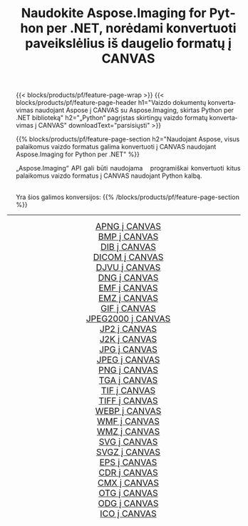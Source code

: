 ﻿---
title: Naudokite Aspose.Imaging for Python per .NET, norėdami konvertuoti paveikslėlius iš daugelio formatų į CANVAS 
weight: 3920
url: /lt/python-net/conversion/to/canvas 
lang: lt
langdirlevel: 2
locales: zh-hans,ja,it,ru,de,es,fr,nl,id,lt,pl,pt,vi,tr,ko,zh-hant,ar,hi,th,sv,cs,uk,he
description: Galite naudoti Aspose.Imaging for Python per .NET biblioteką, norėdami konvertuoti iš įvairių formatų į CANVAS
---

{{< blocks/products/pf/feature-page-wrap >}}
{{< blocks/products/pf/feature-page-header h1="Vaizdo dokumentų konvertavimas naudojant Aspose į CANVAS su Aspose.Imaging, skirtas Python per .NET biblioteką" h2="„Python“ pagrįstas skirtingų vaizdo formatų konvertavimas į CANVAS" downloadText="parsisiųsti" >}}


{{% blocks/products/pf/feature-page-section  h2="Naudojant Aspose, visus palaikomus vaizdo formatus galima konvertuoti į CANVAS naudojant Aspose.Imaging for Python per .NET" %}}
<p align=justify>„Aspose.Imaging“ API gali būti naudojama   programiškai konvertuoti kitus palaikomus vaizdo formatus į CANVAS naudojant Python kalbą.</p>
<br/>
Yra šios galimos konversijos:
{{% /blocks/products/pf/feature-page-section %}}
<div class="container-fluid productfamilypage bg-gray">
    <div class="convertypes bg-gray agp-content section">
        <div class="container">
		<hr style="margin-left:-20px;"/>
		<div class="row other-converters" style="gap: 10px;font-size: 19px;text-align:center;">
		    <div class='col-md-2 other-converter remove-lp remove-rp'><a href="/imaging/lt/python-net/conversion/apng-to-canvas" style="padding:15px;">APNG į CANVAS</a></div>
<div class='col-md-2 other-converter remove-lp remove-rp'><a href="/imaging/lt/python-net/conversion/bmp-to-canvas" style="padding:15px;">BMP į CANVAS</a></div>
<div class='col-md-2 other-converter remove-lp remove-rp'><a href="/imaging/lt/python-net/conversion/dib-to-canvas" style="padding:15px;">DIB į CANVAS</a></div>
<div class='col-md-2 other-converter remove-lp remove-rp'><a href="/imaging/lt/python-net/conversion/dicom-to-canvas" style="padding:15px;">DICOM į CANVAS</a></div>
<div class='col-md-2 other-converter remove-lp remove-rp'><a href="/imaging/lt/python-net/conversion/djvu-to-canvas" style="padding:15px;">DJVU į CANVAS</a></div>
<div class='col-md-2 other-converter remove-lp remove-rp'><a href="/imaging/lt/python-net/conversion/dng-to-canvas" style="padding:15px;">DNG į CANVAS</a></div>
<div class='col-md-2 other-converter remove-lp remove-rp'><a href="/imaging/lt/python-net/conversion/emf-to-canvas" style="padding:15px;">EMF į CANVAS</a></div>
<div class='col-md-2 other-converter remove-lp remove-rp'><a href="/imaging/lt/python-net/conversion/emz-to-canvas" style="padding:15px;">EMZ į CANVAS</a></div>
<div class='col-md-2 other-converter remove-lp remove-rp'><a href="/imaging/lt/python-net/conversion/gif-to-canvas" style="padding:15px;">GIF į CANVAS</a></div>
<div class='col-md-2 other-converter remove-lp remove-rp'><a href="/imaging/lt/python-net/conversion/jpeg2000-to-canvas" style="padding:15px;">JPEG2000 į CANVAS</a></div>
<div class='col-md-2 other-converter remove-lp remove-rp'><a href="/imaging/lt/python-net/conversion/jp2-to-canvas" style="padding:15px;">JP2 į CANVAS</a></div>
<div class='col-md-2 other-converter remove-lp remove-rp'><a href="/imaging/lt/python-net/conversion/j2k-to-canvas" style="padding:15px;">J2K į CANVAS</a></div>
<div class='col-md-2 other-converter remove-lp remove-rp'><a href="/imaging/lt/python-net/conversion/jpg-to-canvas" style="padding:15px;">JPG į CANVAS</a></div>
<div class='col-md-2 other-converter remove-lp remove-rp'><a href="/imaging/lt/python-net/conversion/jpeg-to-canvas" style="padding:15px;">JPEG į CANVAS</a></div>
<div class='col-md-2 other-converter remove-lp remove-rp'><a href="/imaging/lt/python-net/conversion/png-to-canvas" style="padding:15px;">PNG į CANVAS</a></div>
<div class='col-md-2 other-converter remove-lp remove-rp'><a href="/imaging/lt/python-net/conversion/tga-to-canvas" style="padding:15px;">TGA į CANVAS</a></div>
<div class='col-md-2 other-converter remove-lp remove-rp'><a href="/imaging/lt/python-net/conversion/tif-to-canvas" style="padding:15px;">TIF į CANVAS</a></div>
<div class='col-md-2 other-converter remove-lp remove-rp'><a href="/imaging/lt/python-net/conversion/tiff-to-canvas" style="padding:15px;">TIFF į CANVAS</a></div>
<div class='col-md-2 other-converter remove-lp remove-rp'><a href="/imaging/lt/python-net/conversion/webp-to-canvas" style="padding:15px;">WEBP į CANVAS</a></div>
<div class='col-md-2 other-converter remove-lp remove-rp'><a href="/imaging/lt/python-net/conversion/wmf-to-canvas" style="padding:15px;">WMF į CANVAS</a></div>
<div class='col-md-2 other-converter remove-lp remove-rp'><a href="/imaging/lt/python-net/conversion/wmz-to-canvas" style="padding:15px;">WMZ į CANVAS</a></div>
<div class='col-md-2 other-converter remove-lp remove-rp'><a href="/imaging/lt/python-net/conversion/svg-to-canvas" style="padding:15px;">SVG į CANVAS</a></div>
<div class='col-md-2 other-converter remove-lp remove-rp'><a href="/imaging/lt/python-net/conversion/svgz-to-canvas" style="padding:15px;">SVGZ į CANVAS</a></div>
<div class='col-md-2 other-converter remove-lp remove-rp'><a href="/imaging/lt/python-net/conversion/eps-to-canvas" style="padding:15px;">EPS į CANVAS</a></div>
<div class='col-md-2 other-converter remove-lp remove-rp'><a href="/imaging/lt/python-net/conversion/cdr-to-canvas" style="padding:15px;">CDR į CANVAS</a></div>
<div class='col-md-2 other-converter remove-lp remove-rp'><a href="/imaging/lt/python-net/conversion/cmx-to-canvas" style="padding:15px;">CMX į CANVAS</a></div>
<div class='col-md-2 other-converter remove-lp remove-rp'><a href="/imaging/lt/python-net/conversion/otg-to-canvas" style="padding:15px;">OTG į CANVAS</a></div>
<div class='col-md-2 other-converter remove-lp remove-rp'><a href="/imaging/lt/python-net/conversion/odg-to-canvas" style="padding:15px;">ODG į CANVAS</a></div>
<div class='col-md-2 other-converter remove-lp remove-rp'><a href="/imaging/lt/python-net/conversion/ico-to-canvas" style="padding:15px;">ICO į CANVAS</a></div>
                </div>
        </div>
    </div>
</div>
<br/>

